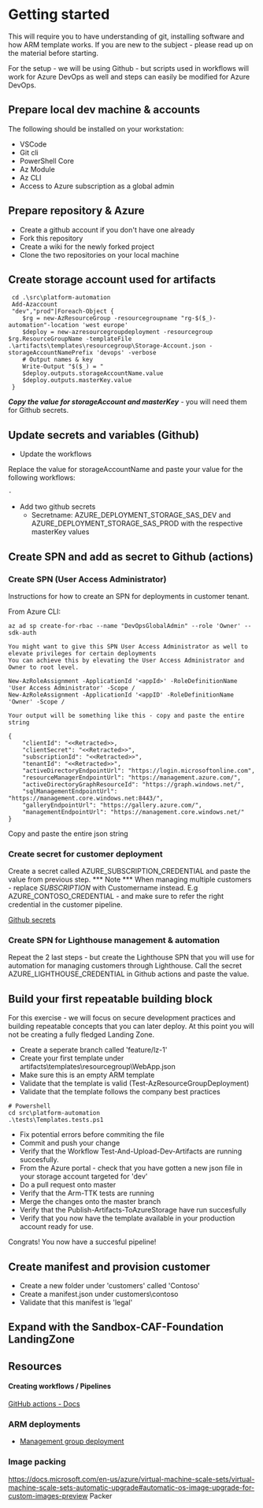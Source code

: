 # Getting started
This will require you to have understanding of git, installing software and how ARM template works. If you are new to the subject - please read up on the material before starting.

For the setup - we will be using Github - but scripts used in workflows will work for Azure DevOps as well and steps can easily be modified for Azure DevOps. 

## Prepare local dev machine & accounts
The following should be installed on your workstation:

 - VSCode
 - Git cli
 - PowerShell Core
 - Az Module
 - Az CLI
 - Access to Azure subscription as a global admin

## Prepare repository & Azure

- Create a github account if you don't have one already
- Fork this repository
- Create a wiki for the newly forked project
- Clone the two repositories on your local machine

## Create storage account used for artifacts
     
     cd .\src\platform-automation
     Add-Azaccount
     "dev","prod"|Foreach-Object {
        $rg = new-AzResourceGroup -resourcegroupname "rg-$($_)-automation"-location 'west europe'
        $deploy = new-azresourcegroupdeployment -resourcegroup $rg.ResourceGroupName -templateFile .\artifacts\templates\resourcegroup\Storage-Account.json -storageAccountNamePrefix 'devops' -verbose
        # Output names & key     
        Write-Output "$($_) = "
        $deploy.outputs.storageAccountName.value     
        $deploy.outputs.masterKey.value
     }

***Copy the value for storageAccount and masterKey***  - you will need them for Github secrets. 

## Update secrets and variables (Github)
 - Update the workflows 

Replace the value for storageAccountName and paste your value for the following workflows:

    - 

 - Add two github secrets 
    - Secretname: AZURE_DEPLOYMENT_STORAGE_SAS_DEV and AZURE_DEPLOYMENT_STORAGE_SAS_PROD with the respective masterKey values

## Create SPN and add as secret to Github (actions)

### Create SPN (User Access Administrator)
Instructions for how to create an SPN for deployments in customer tenant.

From Azure CLI:

    az ad sp create-for-rbac --name "DevOpsGlobalAdmin" --role 'Owner' --sdk-auth

    You might want to give this SPN User Access Administrator as well to elevate privileges for certain deployments
    You can achieve this by elevating the User Access Administrator and Owner to root level. 

    New-AzRoleAssignment -ApplicationId '<appId>' -RoleDefinitionName 'User Access Administrator' -Scope /
    New-AzRoleAssignment -ApplicationId '<appID' -RoleDefinitionName 'Owner' -Scope /
    
    Your output will be something like this - copy and paste the entire string 

    {
        "clientId": "<<Retracted>>,
        "clientSecret": "<<Retracted>>",
        "subscriptionId": "<<Retracted>>",
        "tenantId": "<<Retracted>>",
        "activeDirectoryEndpointUrl": "https://login.microsoftonline.com",
        "resourceManagerEndpointUrl": "https://management.azure.com/",
        "activeDirectoryGraphResourceId": "https://graph.windows.net/",
        "sqlManagementEndpointUrl": "https://management.core.windows.net:8443/",
        "galleryEndpointUrl": "https://gallery.azure.com/",
        "managementEndpointUrl": "https://management.core.windows.net/"
    }
Copy and paste the entire json string                   

### Create secret for customer deployment
Create a secret called AZURE_SUBSCRIPTION_CREDENTIAL and paste the value from previous step.
*** Note *** When managing multiple customers - replace _SUBSCRIPTION_ with Customername instead. E.g AZURE_CONTOSO_CREDENTIAL - and make sure to refer the right credential in the customer pipeline.

[Github secrets](https://github.com/Azure/actions-workflow-samples/blob/master/assets/create-secrets-for-GitHub-workflows.md)

### Create SPN for Lighthouse management & automation
Repeat the 2 last steps - but create the Lighthouse SPN that you will use for automation for managing customers through Lighthouse. Call the secret AZURE_LIGHTHOUSE_CREDENTIAL in Github actions and paste the value.

## Build your first repeatable building block 

For this exercise - we will focus on secure development practices and building repeatable concepts that you can later deploy. At this point you will not be creating a fully fledged Landing Zone. 

 - Create a seperate branch called 'feature/lz-1'
 - Create your first template under artifacts\templates\resourcegroup\WebApp.json
 - Make sure this is an empty ARM template
 - Validate that the template is valid (Test-AzResourceGroupDeployment)
 - Validate that the template follows the company best practices

```
# Powershell
cd src\platform-automation
.\tests\Templates.tests.ps1   
```
 - Fix potential errors before commiting the file
 - Commit and push your change
 - Verify that the Workflow Test-And-Upload-Dev-Artifacts are running succesfully.
 - From the Azure portal - check that you have gotten a new json file in your storage account targeted for 'dev'
 - Do a pull request onto master 
 - Verify that the Arm-TTK tests are running
 - Merge the changes onto the master branch
 - Verify that the Publish-Artifacts-ToAzureStorage have run succesfully
 - Verify that you now have the template available in your production account ready for use.

Congrats! You now have a succesful pipeline!

## Create manifest and provision customer
 - Create a new folder under 'customers' called 'Contoso' 
 - Create a manifest.json under customers\contoso
 - Validate that this manifest is 'legal'


## Expand with the Sandbox-CAF-Foundation LandingZone

## Resources
#### Creating workflows / Pipelines
[GitHub actions - Docs](https://help.github.com/en/actions/configuring-and-managing-workflows/configuring-a-workflow)

### ARM deployments
- [Management group deployment](https://docs.microsoft.com/en-us/azure/azure-resource-manager/templates/deploy-to-tenant#create-management-group)

### Image packing
https://docs.microsoft.com/en-us/azure/virtual-machine-scale-sets/virtual-machine-scale-sets-automatic-upgrade#automatic-os-image-upgrade-for-custom-images-preview
Packer

